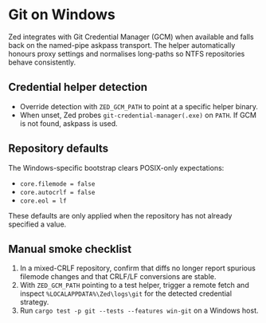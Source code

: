 # Git on Windows

Zed integrates with Git Credential Manager (GCM) when available and falls back
on the named-pipe askpass transport. The helper automatically honours proxy
settings and normalises long-paths so NTFS repositories behave consistently.

## Credential helper detection

- Override detection with `ZED_GCM_PATH` to point at a specific helper binary.
- When unset, Zed probes `git-credential-manager(.exe)` on `PATH`. If GCM is not
  found, askpass is used.

## Repository defaults

The Windows-specific bootstrap clears POSIX-only expectations:

- `core.filemode = false`
- `core.autocrlf = false`
- `core.eol = lf`

These defaults are only applied when the repository has not already specified a
value.

## Manual smoke checklist

1. In a mixed-CRLF repository, confirm that diffs no longer report spurious
   filemode changes and that CRLF/LF conversions are stable.
2. With `ZED_GCM_PATH` pointing to a test helper, trigger a remote fetch and
   inspect `%LOCALAPPDATA%\Zed\logs\git` for the detected credential strategy.
3. Run `cargo test -p git --tests --features win-git` on a Windows host.
